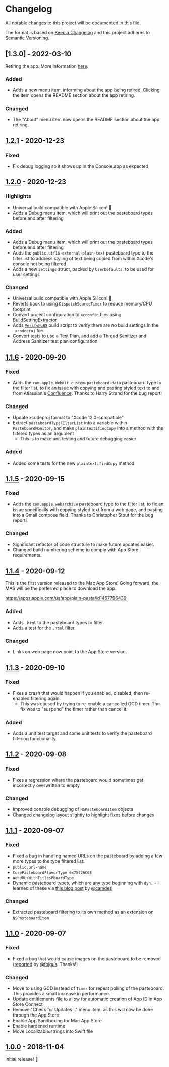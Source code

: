 # Changelog

All notable changes to this project will be documented in this file.

The format is based on [Keep a Changelog](http://keepachangelog.com/en/1.0.0/) and this project adheres to [Semantic Versioning](http://semver.org/spec/v2.0.0.html).

<!-- ## [Unreleased] -->

## [1.3.0] - 2022-03-10

Retiring the app. More information [here](https://github.com/hisaac/PlainPasta/blob/main/README.md#%EF%B8%8F-plain-pasta-is-no-longer-under-active-development-%EF%B8%8F).

### Added

- Adds a new menu item, informing about the app being retired. Clicking the item opens the README section about the app retiring.

### Changed

- The "About" menu item now opens the README section about the app retiring.

## [1.2.1] - 2020-12-23

### Fixed

- Fix debug logging so it shows up in the Console.app as expected

## [1.2.0] - 2020-12-23

### Highlights

- Universal build compatible with Apple Silicon! 🎉
- Adds a Debug menu item, which will print out the pasteboard types before and after filtering

### Added

- Adds a Debug menu item, which will print out the pasteboard types before and after filtering
- Adds the `public.utf16-external-plain-text` pasteboard type to the filter list to address styling of text being copied from within Xcode's console not being filtered
- Adds a new `Settings` struct, backed by `UserDefaults`, to be used for user settings

### Changed

- Universal build compatible with Apple Silicon! 🎉
- Reverts back to using `DispatchSourceTimer` to reduce memory/CPU footprint
- Convert project configuration to `xcconfig` files using [BuildSettingExtractor](https://buildsettingextractor.com)
- Adds [`VerifyNoBS`](https://github.com/olofhellman/VerifyNoBS) build script to verify there are no build settings in the `.xcodeproj` file
- Convert tests to use a Test Plan, and add a Thread Sanitizer and Address Sanitizer test plan configuration

## [1.1.6] - 2020-09-20

### Fixed

- Adds the `com.apple.WebKit.custom-pasteboard-data` pasteboard type to the filter list, to fix an issue with copying and pasting styled text to and from Atlassian's [Confluence](https://confluence.atlassian.com/alldoc/atlassian-documentation-32243719.html). Thanks to Harry Strand for the bug report!

### Changed

- Update xcodeproj format to "Xcode 12.0-compatible"
- Extract `pasteboardTypeFIlterList` into a variable within `PasteboardMonitor`, and make `plaintextifiedCopy` into a method with the filtered types as an argument
	- This is to make unit testing and future debugging easier

### Added

- Added some tests for the new `plaintextifiedCopy` method

## [1.1.5] - 2020-09-15

### Fixed

- Adds the `com.apple.webarchive` pasteboard type to the filter list, to fix an issue specifically with copying styled text from a web page, and pasting into a Gmail compose field. Thanks to Christopher Stout for the bug report!

### Changed

- Significant refactor of code structure to make future updates easier.
- Changed build numbering scheme to comply with App Store requirements.

## [1.1.4] - 2020-09-12

This is the first version released to the Mac App Store! Going forward, the MAS will be the preferred place to download the app.

https://apps.apple.com/us/app/plain-pasta/id1467796430

### Added

- Adds `.html` to the pasteboard types to filter.
- Adds a test for the `.html` filter.

### Changed

- Links on web page now point to the App Store version.

## [1.1.3] - 2020-09-10

### Fixed

- Fixes a crash that would happen if you enabled, disabled, then re-enabled filtering again.
	- This was caused by trying to re-enable a cancelled GCD timer. The fix was to "suspend" the timer rather than cancel it.

### Added

- Adds a unit test target and some unit tests to verify the pasteboard filtering functionality

## [1.1.2] - 2020-09-08

### Fixed

- Fixes a regression where the pasteboard would sometimes get incorrectly overwritten to empty

### Changed

- Improved console debugging of `NSPasteboardItem` objects
- Changed changelog layout slightly to highlight fixes before changes

## [1.1.1] - 2020-09-07

### Fixed

- Fixed a bug in handling named URLs on the pasteboard by adding a few more types to the type filtered list:
- `public.url-name`
- `CorePasteboardFlavorType 0x75726C6E`
- `WebURLsWithTitlesPboardType`
- Dynamic pasteboard types, which are any type beginning with `dyn.` - I learned of these via [this blog post](https://camdez.com/blog/2010/07/21/nspasteboard-and-dynamic-utis/) by [@camdez](https://github.com/camdez)

### Changed

- Extracted pasteboard filtering to its own method as an extension on `NSPasteboardItem`

## [1.1.0] - 2020-09-07

### Fixed

- Fixed a bug that would cause images on the pasteboard to be removed ([reported](https://github.com/hisaac/PlainPasta/issues/3) by [@foigus](https://github.com/foigus). Thanks!)

### Changed

- Move to using GCD instead of `Timer` for repeat polling of the pasteboard. This provides a small increase in performance.
- Update entitlements file to allow for automatic creation of App ID in App Store Connect
- Remove "Check for Updates…" menu item, as this will now be done through the App Store
- Enable App Sandboxing for Mac App Store
- Enable hardened runtime
- Move Localizable.strings into Swift file

## [1.0.0] - 2018-11-04

Initial release! 🎉

[Unreleased]: https://github.com/hisaac/PlainPasta/compare/master...development
[1.0.0]: https://github.com/hisaac/PlainPasta/compare/3f3479bf1b417790735aa6cfb8850eb73fe74a07...1.0.0
[1.1.0]: https://github.com/hisaac/PlainPasta/compare/1.0.0...1.1.0
[1.1.1]: https://github.com/hisaac/PlainPasta/compare/1.1.0...1.1.1
[1.1.2]: https://github.com/hisaac/PlainPasta/compare/1.1.1...1.1.2
[1.1.3]: https://github.com/hisaac/PlainPasta/compare/1.1.2...1.1.3
[1.1.4]: https://github.com/hisaac/PlainPasta/compare/1.1.3...1.1.4
[1.1.5]: https://github.com/hisaac/PlainPasta/compare/1.1.4...1.1.5
[1.1.6]: https://github.com/hisaac/PlainPasta/compare/1.1.5...1.1.6
[1.2.0]: https://github.com/hisaac/PlainPasta/compare/1.1.6...1.2.0
[1.2.1]: https://github.com/hisaac/PlainPasta/compare/1.2.0...1.2.1
